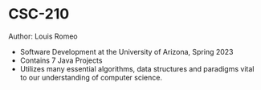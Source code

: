 # CSC-210
Author: Louis Romeo
- Software Development at the University of Arizona, Spring 2023
- Contains 7 Java Projects
- Utilizes many essential algorithms, data structures and paradigms vital to our understanding of computer science.

